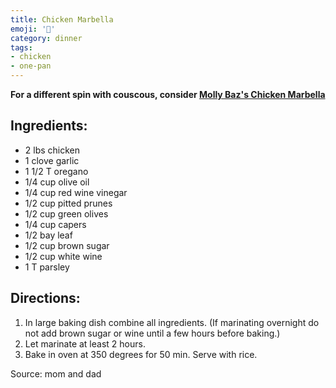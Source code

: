 ```yaml
---
title: Chicken Marbella
emoji: '🍗'
category: dinner
tags:
- chicken
- one-pan
---
```


**For a different spin with couscous, consider [Molly Baz's Chicken Marbella](https://mollybaz.com/molly-marbella-with-dates-and-israeli-couscous/)**

## Ingredients:
- 2 lbs chicken
- 1 clove garlic
- 1 1/2 T oregano
- 1/4 cup olive oil
- 1/4 cup red wine vinegar
- 1/2 cup pitted prunes
- 1/2 cup green olives
- 1/4 cup capers
- 1/2 bay leaf
- 1/2 cup brown sugar
- 1/2 cup white wine
- 1 T parsley

## Directions:
1. In large baking dish combine all ingredients. (If marinating overnight do not add brown sugar or wine until a few hours before baking.)
2. Let marinate at least 2 hours.
3. Bake in oven at 350 degrees for 50 min. Serve with rice.

Source: mom and dad
